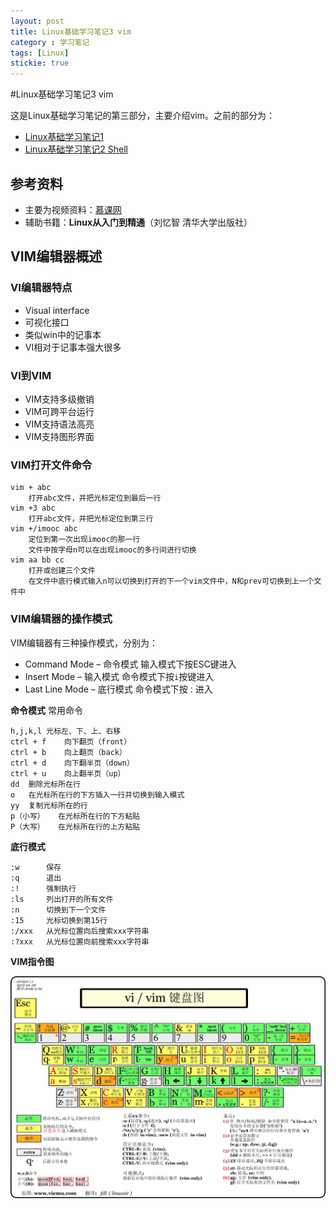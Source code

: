 ```yaml
---
layout: post
title: Linux基础学习笔记3 vim
category : 学习笔记
tags: [Linux]
stickie: true
---
```



#Linux基础学习笔记3 vim

这是Linux基础学习笔记的第三部分，主要介绍vim。之前的部分为：  

* [Linux基础学习笔记1](https://frankwtq.github.io/%E5%AD%A6%E4%B9%A0%E7%AC%94%E8%AE%B0/2017/04/16/Linux%E5%9F%BA%E7%A1%80%E5%AD%A6%E4%B9%A0%E7%AC%94%E8%AE%B01.html)
* [Linux基础学习笔记2 Shell](https://frankwtq.github.io/%E5%AD%A6%E4%B9%A0%E7%AC%94%E8%AE%B0/2017/04/17/Linux%E5%9F%BA%E7%A1%80%E5%AD%A6%E4%B9%A0%E7%AC%94%E8%AE%B02-Shell.html)


## 参考资料
* 主要为视频资料：[慕课网](http://www.imooc.com/course/list?c=linux)
* 辅助书籍：**Linux从入门到精通**（刘忆智 清华大学出版社）


## VIM编辑器概述
### VI编辑器特点
* Visual interface
* 可视化接口
* 类似win中的记事本
* VI相对于记事本强大很多

### VI到VIM
* VIM支持多级撤销
* VIM可跨平台运行
* VIM支持语法高亮
* VIM支持图形界面

### VIM打开文件命令

	vim + abc
		打开abc文件，并把光标定位到最后一行
	vim +3 abc
		打开abc文件，并把光标定位到第三行
	vim +/imooc abc
		定位到第一次出现imooc的那一行
		文件中按字母n可以在出现imooc的多行间进行切换
	vim aa bb cc
		打开或创建三个文件
		在文件中底行模式输入n可以切换到打开的下一个vim文件中，N和prev可切换到上一个文件中  

### VIM编辑器的操作模式
VIM编辑器有三种操作模式，分别为：  

* Command Mode – 命令模式		输入模式下按ESC键进入
* Insert Mode – 输入模式		命令模式下按```i```按键进入
* Last Line Mode – 底行模式		命令模式下按```：```进入

**命令模式**
常用命令
  
	h,j,k,l	光标左、下、上、右移
	ctrl + f	向下翻页（front）
	ctrl + b	向上翻页（back）
	ctrl + d	向下翻半页（down）
	ctrl + u	向上翻半页（up）
	dd	删除光标所在行
	o	在光标所在行的下方插入一行并切换到输入模式
	yy	复制光标所在的行
	p（小写）	在光标所在行的下方粘贴
	P（大写）	在光标所在行的上方粘贴
  

**底行模式**

	:w		保存
	:q		退出
	:!		强制执行
	:ls		列出打开的所有文件
	:n		切换到下一个文件
	:15		光标切换到第15行
	:/xxx	从光标位置向后搜索xxx字符串
	:?xxx	从光标位置向前搜索xxx字符串

 
   
**VIM指令图**  
   
![VIM指令图](/../img/vim.jpg)





